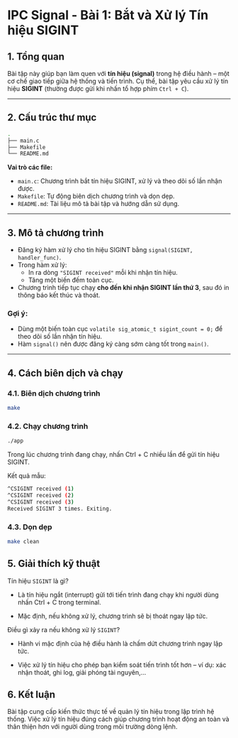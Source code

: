 # IPC Signal - Bài 1: Bắt và Xử lý Tín hiệu SIGINT

## 1. Tổng quan

Bài tập này giúp bạn làm quen với **tín hiệu (signal)** trong hệ điều hành – một cơ chế giao tiếp giữa hệ thống và tiến trình. Cụ thể, bài tập yêu cầu xử lý tín hiệu **SIGINT** (thường được gửi khi nhấn tổ hợp phím `Ctrl + C`).

---

## 2. Cấu trúc thư mục

```bash
.
├── main.c
├── Makefile
└── README.md
```


**Vai trò các file:**

- `main.c`: Chương trình bắt tín hiệu SIGINT, xử lý và theo dõi số lần nhận được.
- `Makefile`: Tự động biên dịch chương trình và dọn dẹp.
- `README.md`: Tài liệu mô tả bài tập và hướng dẫn sử dụng.

---

## 3. Mô tả chương trình

- Đăng ký hàm xử lý cho tín hiệu SIGINT bằng `signal(SIGINT, handler_func)`.
- Trong hàm xử lý:
  - In ra dòng `"SIGINT received"` mỗi khi nhận tín hiệu.
  - Tăng một biến đếm toàn cục.
- Chương trình tiếp tục chạy **cho đến khi nhận SIGINT lần thứ 3**, sau đó in thông báo kết thúc và thoát.

### Gợi ý:

- Dùng một biến toàn cục `volatile sig_atomic_t sigint_count = 0;` để theo dõi số lần nhận tín hiệu.
- Hàm `signal()` nên được đăng ký càng sớm càng tốt trong `main()`.

---

## 4. Cách biên dịch và chạy

### 4.1. Biên dịch chương trình

```bash
make
```

### 4.2. Chạy chương trình

```bash
./app
```

Trong lúc chương trình đang chạy, nhấn Ctrl + C nhiều lần để gửi tín hiệu SIGINT.

Kết quả mẫu:

```bash
^CSIGINT received (1)
^CSIGINT received (2)
^CSIGINT received (3)
Received SIGINT 3 times. Exiting.
```

### 4.3. Dọn dẹp

```bash
make clean
```

## 5. Giải thích kỹ thuật

Tín hiệu `SIGINT` là gì?
- Là tín hiệu ngắt (interrupt) gửi tới tiến trình đang chạy khi người dùng nhấn Ctrl + C trong terminal.

- Mặc định, nếu không xử lý, chương trình sẽ bị thoát ngay lập tức.

Điều gì xảy ra nếu không xử lý `SIGINT`?
- Hành vi mặc định của hệ điều hành là chấm dứt chương trình ngay lập tức.

- Việc xử lý tín hiệu cho phép bạn kiểm soát tiến trình tốt hơn – ví dụ: xác nhận thoát, ghi log, giải phóng tài nguyên,...

## 6. Kết luận

Bài tập cung cấp kiến thức thực tế về quản lý tín hiệu trong lập trình hệ thống. Việc xử lý tín hiệu đúng cách giúp chương trình hoạt động an toàn và thân thiện hơn với người dùng trong môi trường dòng lệnh.